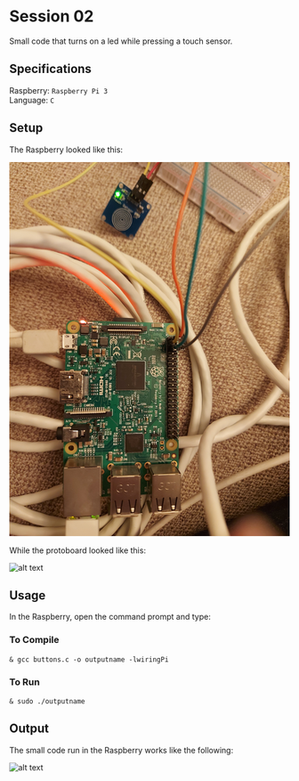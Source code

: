# Session 02

Small code that turns on a led while pressing a touch sensor. <br />

## Specifications

Raspberry: `Raspberry Pi 3` <br />
Language: `C` <br />

## Setup

The Raspberry looked like this: <br />

![alt text](https://github.com/the-other-mariana/circuits-workshop/blob/master/session02/images/set-up-01.jpg?raw=true) <br />

While the protoboard looked like this: <br />

![alt text](https://github.com/the-other-mariana/circuits-workshop/blob/master/session02/images/set-up-02.jpg?raw=true) <br />

## Usage

In the Raspberry, open the command prompt and type:

### To Compile

```
& gcc buttons.c -o outputname -lwiringPi
```

### To Run

```
& sudo ./outputname
```

## Output 

The small code run in the Raspberry works like the following:

![alt text](https://github.com/the-other-mariana/circuits-workshop/blob/master/session02/images/output-gif.gif) <br />